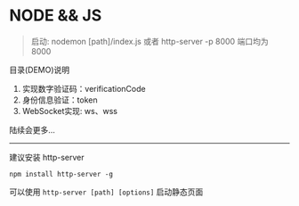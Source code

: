 # NODE && JS 

> 启动: nodemon [path]/index.js 或者 http-server -p 8000
端口均为 8000



目录(DEMO)说明
1. 实现数字验证码：verificationCode
2. 身份信息验证：token
3. WebSocket实现: ws、wss

陆续会更多...


----------


建议安装 http-server

    npm install http-server -g

可以使用 `http-server [path] [options]` 启动静态页面
